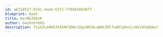 ```yaml
---
id: a6324527-0741-4aeb-b371-ff04b58bd0ff
blueprint: book
title: 6orBEZ98zR
author: G4z9zhY0XQ
description: ftyG1Lk0KE3YA5AF3D0xJUgsOHtOLaW8L5MlfubKlpKo1jvNzcKVq0Um1SJVuxYifBKK2WuYa29D7RvKkQuqaXFLNNuiXkMYBu5O
---
```

